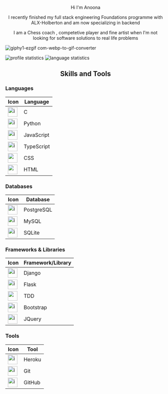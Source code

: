 <p align=center> Hi  I'm  Anoona </p>
<p align=center> I recently finished my full stack engineering Foundations programme with ALX-Holberton and am  now specializing in backend </p>
<p align=center>I am a Chess coach , competetive player and  fine artist when I'm not looking for software solutions to real life problems </p>


![giphy1-ezgif com-webp-to-gif-converter](https://github.com/Anoonaa/Anoonaa/assets/122968120/56cc4514-b530-4dfa-8ad0-fb65e04eeb5f)


<img src="http://github-profile-summary-cards.vercel.app/api/cards/profile-details?username=Anoonaa&theme=github" alt="profile statistics"/>  <img src="https://github-readme-stats.vercel.app/api/top-langs?username=Anoonaa&layout=compact" alt="language statistics"/>

##  <p align=center> Skills and Tools </p>

### Languages

| Icon | Language |
| --- | --- |
| <img src="https://user-images.githubusercontent.com/25181517/192106070-46255bcf-65e6-4c6b-a296-bf8d0d8fb2a7.png" alt="icon" width="30" height="30" /> | C |
| <img src="https://techstack-generator.vercel.app/python-icon.svg" alt="icon" width="30" height="30" /> | Python |
| <img src="https://techstack-generator.vercel.app/js-icon.svg" alt="icon" width="30" height="30" /> | JavaScript |
| <img src="https://techstack-generator.vercel.app/ts-icon.svg" alt="icon" width="30" height="30" /> | TypeScript |
| <img height=30 src="https://cdn.jsdelivr.net/gh/devicons/devicon/icons/css3/css3-original.svg"/> | CSS |
| <img height=30 src="https://cdn.jsdelivr.net/gh/devicons/devicon/icons/html5/html5-original.svg"/> | HTML |

### Databases

| Icon | Database |
| --- | --- |
| <img src="https://cdn.jsdelivr.net/gh/devicons/devicon/icons/postgresql/postgresql-original.svg" alt="icon" width="30" height="30" /> | PostgreSQL |
| <img src="https://techstack-generator.vercel.app/mysql-icon.svg" alt="icon" width="30" height="30" /> | MySQL |
| <img src="https://cdn.jsdelivr.net/gh/devicons/devicon/icons/sqlite/sqlite-original.svg" alt="icon" width="30" height="30" /> | SQLite |
### Frameworks & Libraries
| Icon | Framework/Library |
| --- | --- |
| <img src="https://cdn.jsdelivr.net/npm/devicon-2.2@2.2.0/icons/django/django-original.svg" alt="icon" width="30" height="30" /> | Django |
| <img src="https://cdn.jsdelivr.net/gh/devicons/devicon/icons/flask/flask-original.svg" alt="icon" width="30" height="30" /> | Flask |
| <img width=30 src="https://user-images.githubusercontent.com/27622683/192119394-0284fdfc-3ad2-460c-8b57-5ed13a2cbfc0.png"/> | TDD |
| <img src="https://cdn.jsdelivr.net/gh/devicons/devicon/icons/bootstrap/bootstrap-original.svg" alt="icon" width="30" height="30" /> | Bootstrap |
| <img src="https://cdn.jsdelivr.net/gh/devicons/devicon/icons/jquery/jquery-original.svg" alt="icon" width="30" height="30" /> | JQuery |

### Tools

| Icon | Tool |
| --- | --- |
| <img src="https://cdn.jsdelivr.net/gh/devicons/devicon/icons/heroku/heroku-original.svg" alt="icon" width="30" height="30" /> | Heroku |
| <img src="https://cdn.jsdelivr.net/gh/devicons/devicon/icons/git/git-original.svg" alt="icon" width="30" height="30" /> | Git |
| <img src="https://techstack-generator.vercel.app/github-icon.svg" alt="icon"  width="30" height="30" /> | GitHub |

